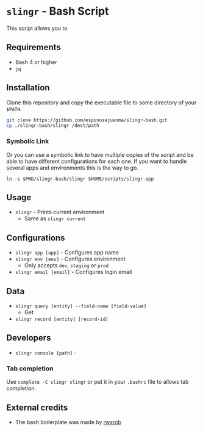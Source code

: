 # `slingr` - Bash Script

This script allows you to 

## Requirements

- Bash 4 or higher
- `jq`

## Installation

Clone this repository and copy the executable file to some directory of
your `$PATH`.

```bash
git clone https://github.com/espinosajuanma/slingr-bash.git
cp ./slingr-bash/slingr /dest/path
```

### Symbolic Link

Or you can use a symbolic link to have multiple copies of the script and
be able to have different configurations for each one. If you want to
handle several apps and environments this is the way to go.

```
ln -s $PWD/slingr-bash/slingr $HOME/scripts/slingr-app
```

## Usage

- `slingr` - Prints current environment
  - Same as `slingr current`

## Configurations

- `slingr app [app]` - Configures app name
- `slingr env [env]` - Configures environment
  - Only accepts `dev`, `staging` or `prod`
- `slingr email [email]` - Configures login email

## Data

- `slingr query [entity] --field-name [field-value]`
  - Get
- `slingr record [entity] [record-id]`

## Developers

- `slingr console [path]` - 

### Tab completion

Use `complete -C slingr slingr` or put it in your `.bashrc` file to allows
tab completion.

## External credits

- The bash boilerplate was made by [rwxrob](https://github.com/rwxrob/template-bash-command)
